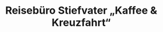 ---
title: "Reisebüro Stiefvater „Kaffee & Kreuzfahrt“"
url: /weil-am-rhein/reisebuero-stiefvater-kaffee-und-kreuzfahrt/
shop: Reisebüro
---